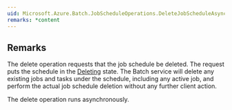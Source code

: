```yaml
---  
uid: Microsoft.Azure.Batch.JobScheduleOperations.DeleteJobScheduleAsync(System.String,System.Collections.Generic.IEnumerable{Microsoft.Azure.Batch.BatchClientBehavior},System.Threading.CancellationToken)  
remarks: *content  
---  
```

  
## Remarks  
 The delete operation requests that the job schedule be deleted.  The request puts the schedule in the [Deleting](assetId:///T:Microsoft.Azure.Batch.Common.JobScheduleState?qualifyHint=False&autoUpgrade=True) state.             The Batch service will delete any existing jobs and tasks under the schedule, including any active job, and perform the actual job schedule deletion without any further client action.  
  
 The delete operation runs asynchronously.